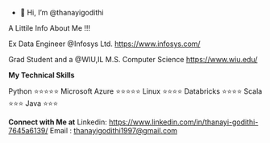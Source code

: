 - 👋 Hi, I’m @thanayigodithi

A Littile Info About Me !!!

Ex Data Engineer @Infosys Ltd. https://www.infosys.com/

Grad Student and a @WIU,IL M.S. Computer Science https://www.wiu.edu/

**My Technical Skills**

Python ⭐⭐⭐⭐⭐
Microsoft Azure ⭐⭐⭐⭐⭐
Linux ⭐⭐⭐⭐
Databricks ⭐⭐⭐⭐
Scala ⭐⭐⭐
Java ⭐⭐⭐


**Connect with Me at**
Linkedin: https://www.linkedin.com/in/thanayi-godithi-7645a6139/
Email : thanayigodithi1997@gmail.com

